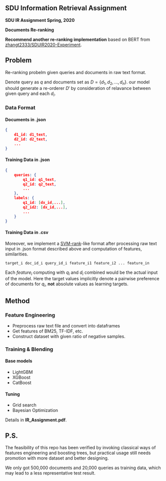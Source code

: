## SDU Information Retrieval Assignment

**SDU IR Assignment Spring, 2020**

**Documents Re-ranking**

**Recommend another re-ranking implementation** based on BERT from [zhangt2333/SDUIR2020-Experiment](https://github.com/zhangt2333/SDUIR2020-Experiment).

## Problem

Re-ranking probelm given queries and documents in raw text format.

Denote query as $q$ and documents set as $D = \{d_1, d_2, ... , d_n\}$. our model should generate a re-orderer $D'$ by consideration of relavance between given query and each $d_i$.

### Data Format

#### Documents in .json

```json
{
    d1_id: d1_text,
    d2_id: d2_text,
    ...
}
```

#### Training Data in .json

```json
{
    queries: {
        q1_id: q1_text,
        q2_id: q2_text,
        ...
    },
    labels: {
        q1_id: [dx_id,...],
        q2_id2: [dx_id,...],
        ...
    }
}
```

#### Training Data in .csv

Moreover, we implement a [SVM-rank](http://www.cs.cornell.edu/people/tj/svm_light/svm_rank.html)-like format after processing raw text input in .json format described above and computation of features, similarities.

```
target_i doc_id_i query_id_i feature_i1 feature_i2 ... feature_in
```

Each $feature_i$ computing with $q_i$ and $d_i$ combined would be the actual input of the model. Here the target values implicitly denote a pairwise preference of documents for $q_i$, **not** absolute values as learning targets.

## Method

### Feature Engineering

* Preprocess raw text file and convert into dataframes
* Get features of BM25, TF-IDF, etc.
* Construct dataset with given ratio of negative samples.

### Training & Blending

#### Base models

* LightGBM
* XGBoost
* CatBoost

#### Tuning

* Grid search
* Bayesian Optimization

Details in **IR_Assignment.pdf**.

## P.S.

The feasibility of this repo has been verified by invoking classical ways of features engineering and boosting trees, but practical usage still needs promotion with more dataset and better designing.

We only got 500,000 documents and 20,000 queries as training data, which may lead to a less representative test result.
